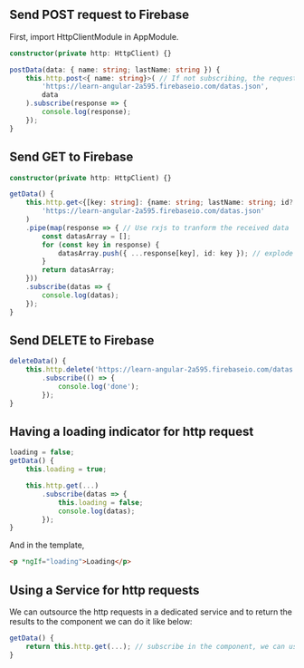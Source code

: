 ## Send POST request to Firebase

First, import HttpClientModule in AppModule.

```typescript
constructor(private http: HttpClient) {}

postData(data: { name: string; lastName: string }) {
    this.http.post<{ name: string}>( // If not subscribing, the request won't be sent
        'https://learn-angular-2a595.firebaseio.com/datas.json',
        data
    ).subscribe(response => {
        console.log(response);
    });
}
```

## Send GET to Firebase

```typescript
constructor(private http: HttpClient) {}

getData() {
    this.http.get<{[key: string]: {name: string; lastName: string; id?: string}}>( // If not subscribing, the request won't be sent, it's recommended to type everything...
        'https://learn-angular-2a595.firebaseio.com/datas.json'
    )
    .pipe(map(response => { // Use rxjs to tranform the received data
        const datasArray = [];
        for (const key in response) {
            datasArray.push({ ...response[key], id: key }); // explode the data and add the id to the object
        }
        return datasArray;
    })) 
    .subscribe(datas => {
        console.log(datas);
    });
}
```

## Send DELETE to Firebase

```typescript
deleteData() {
    this.http.delete('https://learn-angular-2a595.firebaseio.com/datas.json')
        .subscribe(() => {
            console.log('done');
        });
}
```

## Having a loading indicator for http request

```typescript
loading = false;
getData() {
    this.loading = true;

    this.http.get(...)
        .subscribe(datas => {
            this.loading = false;
            console.log(datas);
        });
}
```

And in the template,
```html
<p *ngIf="loading">Loading</p>
```

## Using a Service for http requests

We can outsource the http requests in a dedicated service and to return the results to the component we can do it like below:

```typescript
getData() {
    return this.http.get(...); // subscribe in the component, we can use subject as well in case where we might have multiple subscribers.
}
```

